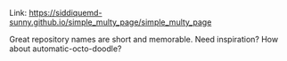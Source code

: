 Link: https://siddiquemd-sunny.github.io/simple_multy_page/simple_multy_page

Great repository names are short and memorable. Need inspiration? How about automatic-octo-doodle?
